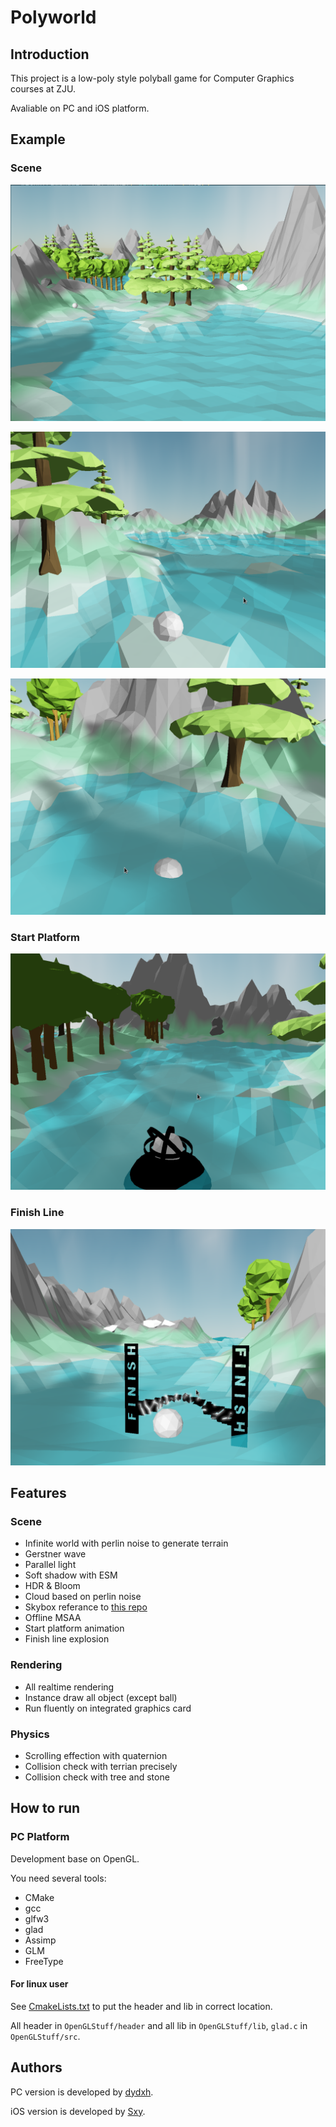 # Polyworld

## Introduction

This project is a low-poly style polyball game for Computer Graphics courses at ZJU.

Avaliable on PC and iOS platform.

## Example

### Scene

![](img/scene1.png)

![](img/scene2.png)

![](img/scene3.png)

### Start Platform

![](img/scene5.png)

### Finish Line

![](img/scene4.png)

## Features

### Scene

- Infinite world with perlin noise to generate terrain
- Gerstner wave
- Parallel light
- Soft shadow with ESM
- HDR & Bloom
- Cloud based on perlin noise
- Skybox referance to [this repo](https://github.com/wwwtyro/glsl-atmosphere)
- Offline MSAA
- Start platform animation
- Finish line explosion

### Rendering

- All realtime rendering
- Instance draw all object (except ball)
- Run fluently on integrated graphics card

### Physics

- Scrolling effection with quaternion
- Collision check with terrian precisely
- Collision check with tree and stone

## How to run

### PC Platform

Development base on OpenGL.

You need several tools:
- CMake
- gcc
- glfw3
- glad
- Assimp
- GLM
- FreeType

#### For linux user

See [CmakeLists.txt](PC/CMakeLists.txt) to put the header and lib in correct location.

All header in `OpenGLStuff/header` and all lib in `OpenGLStuff/lib`, `glad.c` in `OpenGLStuff/src`.

## Authors

PC version is developed by [dydxh](https://github.com/dydxh).

iOS version is developed by [Sxy](https://github.com/sxy623).

